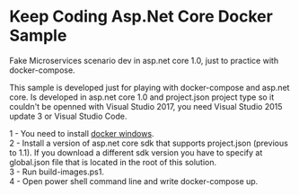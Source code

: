 # Keep Coding Asp.Net Core Docker Sample
Fake Microservices scenario dev in asp.net core 1.0, just to practice with docker-compose. 

This sample is developed just for playing with docker-compose and asp.net core. Is developed in asp.net core 1.0 and project.json project type so it couldn't be openned with Visual Studio 2017, you need Visual Studio 2015 update 3 or Visual Studio Code. 

1 - You need to install <a href='https://docs.docker.com/docker-for-windows/install/'>docker windows</a>. <br>
2 - Install a version of asp.net core sdk that supports project.json (previous to 1.1). If you download a different sdk version you have to specify at global.json file that is located in the root of this solution. <br>
3 - Run build-images.ps1. <br>
4 - Open power shell command line and write docker-compose up. <br>


